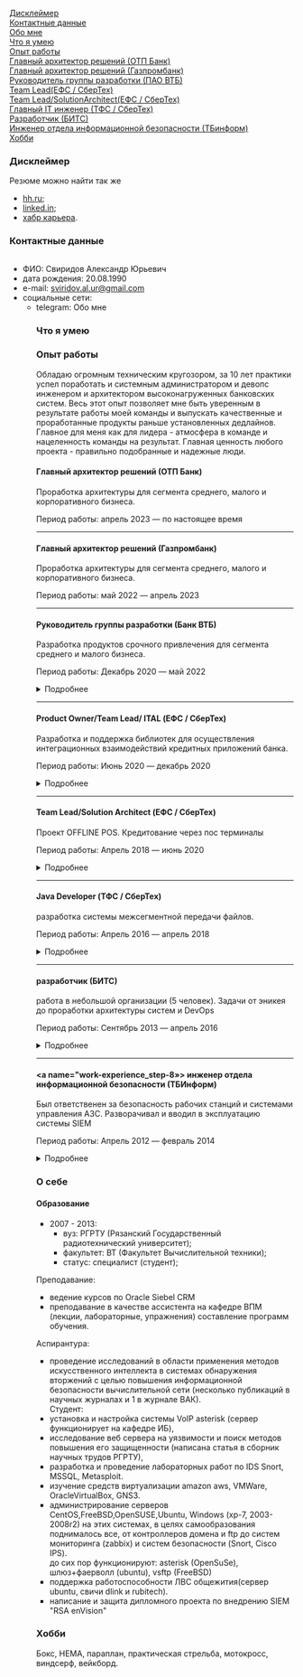 
[Дисклеймер](#disclaimer)  
[Контактные данные](#сontact-details)  
[Обо мне](#about)  
[Что я умею](#what-i-can)  
[Опыт работы](#work-experience)    
    [Главный архитектор решений (ОТП Банк)](#work-experience_step-1)    
    [Главный архитектор решений (Газпромбанк)](#work-experience_step-2)    
    [Руководитель группы разработки (ПАО ВТБ)](#work-experience_step-3)    
    [Team Lead(ЕФС / СберТех)](#work-experience_step-4)    
    [Team Lead/SolutionArchitect(ЕФС / СберТех)](#work-experience_step-5)    
    [Главный IT инженер (ТФС / СберТех)](#work-experience_step-6)    
    [Разработчик (БИТС)](#work-experience_step-7)    
    [Инженер отдела информационной безопасности (ТБинформ)](#work-experience_step-8)  
[Хобби](#hobbies)  


### <a name="disclaimer"></a> Дисклеймер

Резюме можно найти так же

* [hh.ru](https://ryazan.hh.ru/applicant/resumes/view?resume=000bc626ff017945270039ed1f6559664a7555);
* [linked.in](https://www.linkedin.com/in/svaur/);
* [хабр карьера](https://career.habr.com/svaur).

### <a name="сontact-details"></a> Контактные данные

<div style="float:left">

<ul>
  <li>ФИО: Свиридов Александр Юрьевич</li>
  <li>дата рождения: 20.08.1990  </li>
  <li>e-mail: <a href="mailto:sviridov.al.ur@gmail.com">sviridov.al.ur@gmail.com</a></li>
  <li>социальные сети:
    <ul>
      <li>telegram: <a href="https://t.me/svaur»>svaur</a></li>
    </ul>
  </li>
</ul>

</div>


### <a name="about"></a> Обо мне

<div style="float:left">

</div>


### <a name="what-i-can"></a> Что я умею

<div style="float:left">

</div>


### <a name="work-experience"></a> Опыт работы

Обладаю огромным техническим кругозором, за 10 лет практики успел поработать и системным администратором и девопс инженером и архитектором высоконагруженных банковских систем. Весь этот опыт позволяет мне быть уверенным в результате работы моей команды и выпускать качественные и проработанные продукты раньше установленных дедлайнов. Главное для меня как для лидера - атмосфера в команде и нацеленность команды на результат. Главная ценность любого проекта - правильно подобранные и надежные люди.
#### <a name="work-experience_step-1"></a> Главный архитектор решений (ОТП Банк)
Проработка архитектуры для сегмента среднего, малого и корпоративного бизнеса.

Период работы: апрель 2023 — по настоящее время

---
#### <a name="work-experience_step-2"></a> Главный архитектор решений (Газпромбанк)
Проработка архитектуры для сегмента среднего, малого и корпоративного бизнеса.

Период работы: май 2022 — апрель 2023

---

#### <a name="work-experience_step-3"></a> Руководитель группы разработки (Банк ВТБ)

Разработка продуктов срочного привлечения для сегмента среднего и малого бизнеса.

Период работы: Декабрь 2020 — май 2022

<details><summary markdown="span">Подробнее</summary>

в кратчайшие сроки был выстроен процесс аналитики, разработки и тестирования в команде собранной с нуля. Разработана и внедрена в ПРОД front-end, mobile(android, IOS) и back-end. Весь функционал покрыт автотестами).
Выход в промышленную эксплуатацию за пять месяцев с момента начала разработки и на месяц (!) раньше срока. Учитывая огромную бюрократию и нестабильность тестовых сред, это на данный момент лучшее достижение во всей моей карьере.  На текущий момент выполнена полная миграция пользователей на продукт, проведена миграция на новую АБС, закончена разработка вывода в канал сотрудников банка. В ближайшее время продукт выходит на этап сопровождения.

стек
backend: java 11, Spring, Maven, postgres, redis
frontend: react, typescript
mobile: (kotlin, swift)
Работа по agile (не для галочки, а действительно рабочий процесс). JIRA+ Confluence+TestIT
CI,CDL, CDP через TeamCity + nexus
разработка в BitBucket + анализ SonarQube
архитектура: serviceMash (частично) и микросервисы. интеграции через MQ, kafka, REST, SOAP(да, не без этого)


размер команды - 15 человек
</details>

---

#### <a name="work-experience_step-4"></a> Product Owner/Team Lead/ ITAL (ЕФС / СберТех)

Разработка и поддержка библиотек для осуществления интеграционных взаимодействий кредитных приложений банка.

Период работы: Июнь 2020 — декабрь 2020

<details><summary markdown="span">Подробнее</summary>

Управление командой (формирование задач, целей, контроль за процессом разработки и полноты решаемых задач), решение архитектурных и инфраструктурных задач. Проведение технических собеседований и формирование команды.

</details>

---

#### <a name="work-experience_step-5"></a> Team Lead/Solution Architect (ЕФС / СберТех)

Проект OFFLINE POS. Кредитование через пос терминалы

Период работы: Апрель 2018 — июнь 2020

<details><summary markdown="span">Подробнее</summary>

Разработка кредитного бизнес приложения банка с нуля до вывода на рынок. Разработка на платформе ЕФС. Разработка интеграции с процессинговыми системами в зоне PCI DSS.
Личные достижения:
1) успешный вывод проекта в промышленную эксплуатацию в срок  
2) построение с нуля процессов в команде (внедрение практик Agile и DevOps), перевод разработки на gitflow  
3) разработка архитектуры и внедрение части функциональности системы  
4) формирование эффективных коммуникаций со смежными командами  

Управление двумя командами из 18 человек (формирование бэклога после обсуждения целей с ВП, контроль за выполнением задач, проведение планирования и ретроспектив), решение архитектурных и инфраструктурных вопросов, контроль движения релиза по тестовым стендам, контроль за соблюдением требований ИБ, проведение показов продукта заказчикам.

</details>

---

#### <a name="work-experience_step-6"></a> Java Developer (ТФС / СберТех)

разработка системы межсегментной передачи файлов.

Период работы: Апрель 2016 — апрель 2018

<details><summary markdown="span">Подробнее</summary>
- доработка АС(интеграция, highload) на основе Apache Camel (java8, hazelcast, ceph, IBM MQ, kafka)
- доработка АС(highload) на основе Apache Camel (java8, hazelcast, spring, js)
- развертка с нуля DevOps(pipeline, groovy) в отделе на основе Jenkins. Интеграция Jenkins с существующими АС компании (AD, git, BitBucket, Sonar, IBM WAS, IBM MQ, Confluence, Nexus, Oracle Database), сборки по пулреквестам, внедрение метрик Quality Gate, автотестирование, анализ покрытия кода, авторазвертка дистрибутива на стенды, интеграционное тестирование, автоматизация сборок патчей-дистрибутивов, автоматизация раскатки дистрибутивов-патчей на стенды
- разработка для IBM WebSphere MQ broker (esql), установка и настройка менеджеров, разбор дефектов.
- администрирование IBM WebSphere application server, IBM WebSphere MQ
- администрирование rhel 7

Значимые личные достижения:
1) уменьшение в 10 раз количества дефектов при прохождении релиза по тестовым средам за счет внедрения DevOps, GitFlow и автотестов при сборке релиза
2) как team lead (2 человека под руководством) успешно вывел в промышленную эксплуатацию одну из подсистем банка.
</details>

---

#### <a name="work-experience_step-7"></a> разработчик (БИТС)

работа в небольшой организации (5 человек). Задачи от эникея до проработки архитектуры систем и DevOps

Период работы: Сентябрь 2013 — апрель 2016

<details><summary markdown="span">Подробнее</summary>

- написание скриптов автоматизации на bash, sh, python  
- написание на jquery интерактивной онлайн игры (slot)  
- администрирование CentOS, FreeBSD.  
- работа с amazon AWS (администрирование систем на базе CentOS, установка и настройка систем автосборки (jenkins), Puppet)  
- разработка (доработка) мобильных приложений для платформ android\iphone на c#, java  
- реверс протокола qiwi и создание ПО для оплаты услуг компании (для slot игр)  
- создание простых RESTfull веб сервисов с использованием Spring.  

</details>

---

#### <a name="work-experience_step-8»></a> инженер отдела информационной безопасности (ТБИнформ)

Был ответственен за безопасность рабочих станций и системами управления АЗС. Разворачивал и вводил в эксплуатацию системы SIEM

Период работы: Апрель 2012 — февраль 2014

<details><summary markdown="span">Подробнее</summary>

- администрирование ОС на базе windows (XP, 7, 2003, 2008, 2008R2),  
- установка, обслуживание, поддержка и анализ событий систем безопасности (IDS, IPS, IPC, SIEM)  
- тестирование и внедрение систем ИБ в компании.  
</details>


### <a name="about-yourself"></a> О себе

#### <a name="about-yourself_education"></a> Образование

* 2007 - 2013:  
    * вуз: РГРТУ (Рязанский Государственный радиотехнический университет);  
    * факультет: ВТ (Факультет Вычислительной техники);  
    * статус: специалист (студент);  

Преподавание:
- ведение курсов по Oracle Siebel CRM  
- преподавание в качестве ассистента на кафедре ВПМ (лекции, лабораторные, упражнения) составление программ обучения.  

Аспирантура:
- проведение исследований в области применения методов искусственного интеллекта в системах обнаружения вторжений с целью повышения информационной безопасности   вычислительной сети (несколько публикаций в научных журналах и 1 в журнале ВАК).  
Студент:  
- установка и настройка системы VoIP asterisk (сервер функционирует на кафедре ИБ),  
- исследование веб сервера на уязвимости и поиск методов повышения его защищенности (написана статья в сборник научных трудов РГРТУ),  
- разработка и проведение лабораторных работ по IDS Snort, MSSQL, Metasploit.  
- изучение средств виртуализации amazon aws, VMWare, OracleVirtualBox, GNS3.
- администрирование серверов CentOS,FreeBSD,OpenSUSE,Ubuntu, Windows (xp-7, 2003-2008r2) на этих системах, в целях самообразования поднималось все, от контроллеров домена и ftp до систем мониторинга (zabbix) и систем безопасности (Snort, Cisco IPS).  
до сих пор функционируют: asterisk (OpenSuSe), шлюз+фаерволл (ubuntu), vsftp (FreeBSD)  
- поддержка работоспособности ЛВС общежития(сервер ubuntu, свичи dlink и rubitech).  
- написание и защита дипломного проекта по внедрению SIEM "RSA enVision"  

### <a name="hobbies"></a> Хобби

Бокс, HEMA, параплан, практическая стрельба, мотокросс, виндсерф, вейкборд.
